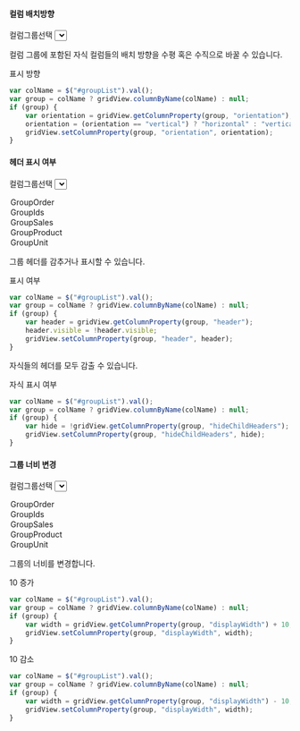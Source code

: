 #### 컬럼 배치방향

컬럼그룹선택 <select id="groupList"></select>

컬럼 그룹에 포함된 자식 컬럼들의 배치 방향을 수평 혹은 수직으로 바꿀 수 있습니다.

<a class="btn primary small round lowercase" id="btnToggleOrientation">표시 방향</a>

```js
var colName = $("#groupList").val();     
var group = colName ? gridView.columnByName(colName) : null;
if (group) {
    var orientation = gridView.getColumnProperty(group, "orientation");
    orientation = (orientation == "vertical") ? "horizontal" : "vertical";
    gridView.setColumnProperty(group, "orientation", orientation);
}
```

#### 헤더 표시 여부

컬럼그룹선택 
<select id="groupList2">
  <option value="GroupOrder">GroupOrder</option>
  <option value="GroupIds">GroupIds</option>
  <option value="GroupSales">GroupSales</option>
  <option value="GroupProduct">GroupProduct</option>
  <option value="GroupUnit">GroupUnit</option>
</select>

그룹 헤더를 감추거나 표시할 수 있습니다.

<a class="btn primary small round lowercase" id="btnToggleHeaderVisible">표시 여부</a>

```js
var colName = $("#groupList").val();     
var group = colName ? gridView.columnByName(colName) : null;
if (group) {
    var header = gridView.getColumnProperty(group, "header");
    header.visible = !header.visible;
    gridView.setColumnProperty(group, "header", header);
}

```

자식들의 헤더를 모두 감출 수 있습니다.

<a class="btn primary small round lowercase" id="btnToggleHideChildHeaders">자식 표시 여부</a>

```js
var colName = $("#groupList").val();     
var group = colName ? gridView.columnByName(colName) : null;
if (group) {
    var hide = !gridView.getColumnProperty(group, "hideChildHeaders");
    gridView.setColumnProperty(group, "hideChildHeaders", hide);
}
```

#### 그룹 너비 변경

컬럼그룹선택
<select id="groupList3">
  <option value="GroupOrder">GroupOrder</option>
  <option value="GroupIds">GroupIds</option>
  <option value="GroupSales">GroupSales</option>
  <option value="GroupProduct">GroupProduct</option>
  <option value="GroupUnit">GroupUnit</option>
</select>

그룹의 너비를 변경합니다.

<a class="btn primary small round lowercase" id="btnIncWidth">10 증가</a>

```js
var colName = $("#groupList").val();     
var group = colName ? gridView.columnByName(colName) : null;
if (group) {
    var width = gridView.getColumnProperty(group, "displayWidth") + 10;
    gridView.setColumnProperty(group, "displayWidth", width);
}
```

<a class="btn primary small round lowercase" id="btnDecWidth">10 감소</a>

```js
var colName = $("#groupList").val();     
var group = colName ? gridView.columnByName(colName) : null;
if (group) {
    var width = gridView.getColumnProperty(group, "displayWidth") - 10;
    gridView.setColumnProperty(group, "displayWidth", width);
}
```


<script>
function createGroupList(grid) {
  var names = grid.getGroupNames();
  var list = $("#groupList");
  
  $.map(names, function (c) {
    $("<option />", { value: c, text: c }).appendTo(list);
  });
} 

$("#btnToggleOrientation").click(function() { 
  var colName = $("#groupList").val();     
  var group = colName ? gridView.columnByName(colName) : null;
  if (group) {
      var orientation = gridView.getColumnProperty(group, "orientation");
      orientation = (orientation == "vertical") ? "horizontal" : "vertical";
      gridView.setColumnProperty(group, "orientation", orientation);
  }
});

$("#btnToggleHeaderVisible").click(function() { 
  var colName = $("#groupList2").val();     
  var group = colName ? gridView.columnByName(colName) : null;
  if (group) {
      var header = gridView.getColumnProperty(group, "header");
      header.visible = !header.visible;
      gridView.setColumnProperty(group, "header", header);
  }
});

$("#btnToggleHideChildHeaders").click(function() { 
  var colName = $("#groupList2").val();     
  var group = colName ? gridView.columnByName(colName) : null;
  if (group) {
      var hide = !gridView.getColumnProperty(group, "hideChildHeaders");
      gridView.setColumnProperty(group, "hideChildHeaders", hide);
  }
});

$("#btnIncWidth").click(function() { 
  var colName = $("#groupList3").val();     
  var group = colName ? gridView.columnByName(colName) : null;
  if (group) {
      var width = gridView.getColumnProperty(group, "displayWidth") + 10;
      gridView.setColumnProperty(group, "displayWidth", width);
  }
});
$("#btnDecWidth").click(function() { 
  var colName = $("#groupList3").val();     
  var group = colName ? gridView.columnByName(colName) : null;
  if (group) {
      var width = gridView.getColumnProperty(group, "displayWidth") - 10;
      gridView.setColumnProperty(group, "displayWidth", width);
  }
});
</script>


